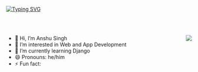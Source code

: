 <p align="center">


<a href="https://git.io/typing-svg"><img src="https://readme-typing-svg.demolab.com?font=Kalnia+Glaze&size=35&duration=2000&pause=3&width=435&height=200&lines=Hey+there+!;Welcome+to+my+profile+!" alt="Typing SVG" /></a>
 
</p>

<br></br>

<img align="right" src="https://d6f6d0kpz0gyr.cloudfront.net/uploads/images-archive/Blog/Gifs/computers.gif">


- 👋 Hi, I’m Anshu Singh
- 👀 I’m interested in Web and App Development
- 🌱 I’m currently learning Django
- 😄 Pronouns: he/him
- ⚡ Fun fact:

<!---
Anshu-K-Singh/Anshu-K-Singh is a ✨ special ✨ repository because its `README.md` (this file) appears on your GitHub profile.
You can click the Preview link to take a look at your changes.
--->
